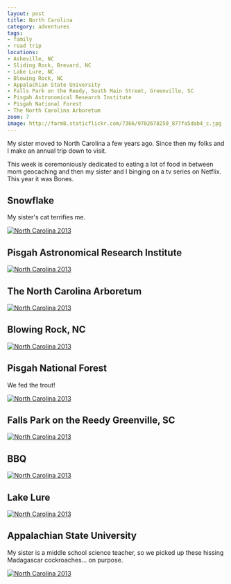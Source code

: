 ```yaml
---
layout: post
title: North Carolina
category: adventures
tags: 
- family
- road trip
locations: 
- Asheville, NC
- Sliding Rock, Brevard, NC
- Lake Lure, NC
- Blowing Rock, NC
- Appalachian State University
- Falls Park on the Reedy, South Main Street, Greenville, SC
- Pisgah Astronomical Research Institute
- Pisgah National Forest
- The North Carolina Arboretum
zoom: 7
image: http://farm8.staticflickr.com/7366/9702678259_877fa5dab4_c.jpg
---
```


My sister moved to North Carolina a few years ago. Since then my folks and I make an annual trip down to visit. 

This week is ceremoniously dedicated to eating a lot of food in between mom geocaching and then my sister and I binging on a tv series on Netflix. This year it was Bones.

## Snowflake

My sister's cat terrifies me.

<a href="http://www.flickr.com/photos/91218249@N05/9702682509/" title="North Carolina 2013 by katydecorah, on Flickr"><img src="http://farm6.staticflickr.com/5517/9702682509_af19f42c88_c.jpg" alt="North Carolina 2013"></a>

## Pisgah Astronomical Research Institute 

<a href="http://www.flickr.com/photos/91218249@N05/9705915802/" title="North Carolina 2013 by katydecorah, on Flickr"><img src="http://farm6.staticflickr.com/5460/9705915802_81d945ab2b_c.jpg" class="pop-out" alt="North Carolina 2013"></a>

## The North Carolina Arboretum

<a href="http://www.flickr.com/photos/91218249@N05/9705916416/" title="North Carolina 2013 by katydecorah, on Flickr"><img src="http://farm4.staticflickr.com/3703/9705916416_93822a562a_c.jpg" alt="North Carolina 2013"></a>

## Blowing Rock, NC

<a href="http://www.flickr.com/photos/91218249@N05/9702678259/" title="North Carolina 2013 by katydecorah, on Flickr"><img src="http://farm8.staticflickr.com/7366/9702678259_877fa5dab4_c.jpg" alt="North Carolina 2013"></a>

## Pisgah National Forest

We fed the trout!

<a href="http://www.flickr.com/photos/91218249@N05/9705919694/" title="North Carolina 2013 by katydecorah, on Flickr"><img src="http://farm4.staticflickr.com/3687/9705919694_b8ff3b4938_c.jpg" alt="North Carolina 2013"></a>

## Falls Park on the Reedy Greenville, SC

<a href="http://www.flickr.com/photos/91218249@N05/9702682095/" title="North Carolina 2013 by katydecorah, on Flickr"><img src="http://farm6.staticflickr.com/5487/9702682095_744d46e8b0_c.jpg" alt="North Carolina 2013"></a>

## BBQ

<a href="http://www.flickr.com/photos/91218249@N05/9702691619/" title="North Carolina 2013 by katydecorah, on Flickr"><img src="http://farm4.staticflickr.com/3797/9702691619_1d6bb88b4a_c.jpg"  alt="North Carolina 2013"></a>

## Lake Lure
<a href="http://www.flickr.com/photos/91218249@N05/9702673293/" title="North Carolina 2013 by katydecorah, on Flickr"><img src="http://farm6.staticflickr.com/5533/9702673293_413051a6b3_c.jpg"  alt="North Carolina 2013"></a>

## Appalachian State University

My sister is a middle school science teacher, so we picked up these hissing Madagascar cockroaches&hellip; on purpose.

<a href="http://www.flickr.com/photos/91218249@N05/9705918980/" title="North Carolina 2013 by katydecorah, on Flickr"><img src="http://farm8.staticflickr.com/7362/9705918980_decc5e4e6a_c.jpg" alt="North Carolina 2013"></a>
